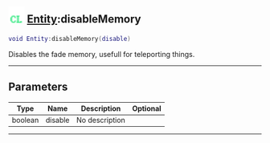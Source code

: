## <img src="../../.gitbook/assets/client.png" width="32" height="32" /> [Entity](../entity/README.md):disableMemory

```lua
void Entity:disableMemory(disable)
```

Disables the fade memory, usefull for teleporting things.<br>

-----------------
## Parameters

| Type   | Name | Description | Optional |
| ------ | ---- | ----------- | -------: |
| boolean | disable | No description |  |


--------